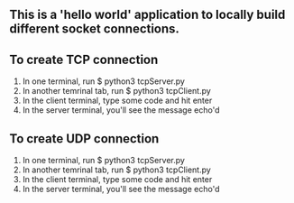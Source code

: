 ## This is a 'hello world' application to locally build different socket connections.

## To create TCP connection
1. In one terminal, run 
$ python3 tcpServer.py
2. In another temrinal tab, run 
$ python3 tcpClient.py
3. In the client terminal, type some code and hit enter
4. In the server terminal, you'll see the message echo'd

## To create UDP connection
1. In one terminal, run 
$ python3 tcpServer.py
2. In another temrinal tab, run 
$ python3 tcpClient.py
3. In the client terminal, type some code and hit enter
4. In the server terminal, you'll see the message echo'd
